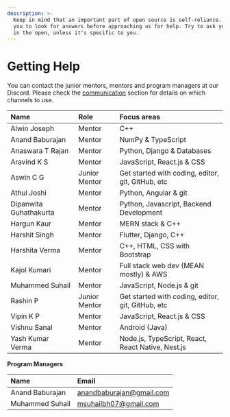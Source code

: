 ```yaml
---
description: >-
  Keep in mind that an important part of open source is self-reliance. We expect
  you to look for answers before approaching us for help. Try to ask your doubts
  in the open, unless it's specific to you.
---
```


# Getting Help

You can contact the junior mentors, mentors and program managers at our Discord. Please check the [communication](https://openhack.gitbook.io/openhack-20/cohort-2/communication) section for details on which channels to use.

| **Name** | Role | Focus areas |
| :--- | :--- | :--- |
| Alwin Joseph | Mentor | C++ |
| Anand Baburajan | Mentor | NumPy & TypeScript |
| Anaswara T Rajan | Mentor | Python, Django & Databases |
| Aravind K S | Mentor | JavaScript, React.js & CSS |
| Aswin C G | Junior Mentor | Get started with coding, editor, git, GitHub, etc |
| Athul Joshi | Mentor | Python, Angular & git |
| Dipanwita Guhathakurta | Mentor | Python, Javascript, Backend Development |
| Hargun Kaur | Mentor | MERN stack & C++ |
| Harshit Singh | Mentor | Flutter, Django, C++ |
| Harshita Verma | Mentor | C++, HTML, CSS with Bootstrap |
| Kajol Kumari | Mentor | Full stack web dev \(MEAN mostly\) & AWS |
| Muhammed Suhail | Mentor | JavaScript, Node.js & git |
| Rashin P | Junior Mentor | Get started with coding, editor, git, GitHub, etc |
| Vipin K P | Mentor | JavaScript, React.js & CSS |
| Vishnu Sanal | Mentor | Android \(Java\) |
| Yash Kumar Verma | Mentor | Node.js, TypeScript, React, React Native, Nest.js |

**Program Managers**

| **Name** | **Email** |
| :--- | :--- |
| Anand Baburajan | [anandbaburajan@gmail.com](mailto:anandbaburajan@gmail.com) |
| Muhammed Suhail | [msuhailbh07@gmail.com](mailto:%20msuhailbh07@gmail.com) |


